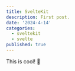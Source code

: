 ```yaml
---
title: SvelteKit
description: First post.
date: '2024-4-14'
categories:
  - sveltekit
  - svelte
published: true
---
```


This is cool! 🤩
